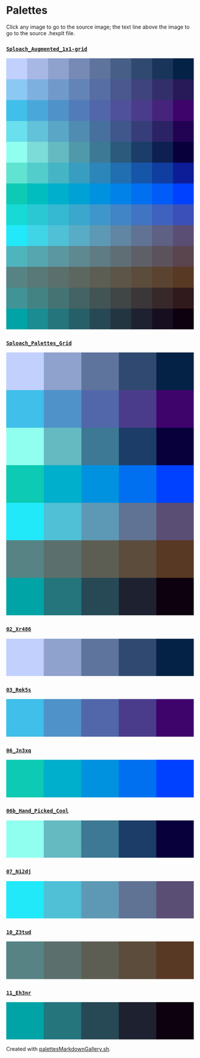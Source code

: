 # Palettes

Click any image to go to the source image; the text line above the image to go to the source .hexplt file.

### [`Sploach_Augmented_1x1-grid`](Sploach_Augmented_1x1-grid.hexplt)

[ ![Sploach_Augmented_1x1-grid.png](Sploach_Augmented_1x1-grid.png) ](Sploach_Augmented_1x1-grid.png)

### [`Sploach_Palettes_Grid`](Sploach_Palettes_Grid.hexplt)

[ ![Sploach_Palettes_Grid.png](Sploach_Palettes_Grid.png) ](Sploach_Palettes_Grid.png)

### [`02_Xr486`](02_Xr486.hexplt)

[ ![02_Xr486.png](02_Xr486.png) ](02_Xr486.png)

### [`03_Rek5s`](03_Rek5s.hexplt)

[ ![03_Rek5s.png](03_Rek5s.png) ](03_Rek5s.png)

### [`06_Jn3xq`](06_Jn3xq.hexplt)

[ ![06_Jn3xq.png](06_Jn3xq.png) ](06_Jn3xq.png)

### [`06b_Hand_Picked_Cool`](06b_Hand_Picked_Cool.hexplt)

[ ![06b_Hand_Picked_Cool.png](06b_Hand_Picked_Cool.png) ](06b_Hand_Picked_Cool.png)

### [`07_Ni2dj`](07_Ni2dj.hexplt)

[ ![07_Ni2dj.png](07_Ni2dj.png) ](07_Ni2dj.png)

### [`10_Z3tud`](10_Z3tud.hexplt)

[ ![10_Z3tud.png](10_Z3tud.png) ](10_Z3tud.png)

### [`11_Eh3nr`](11_Eh3nr.hexplt)

[ ![11_Eh3nr.png](11_Eh3nr.png) ](11_Eh3nr.png)

Created with [palettesMarkdownGallery.sh](https://github.com/earthbound19/_ebDev/blob/master/scripts/imgAndVideo/palettesMarkdownGallery.sh).
